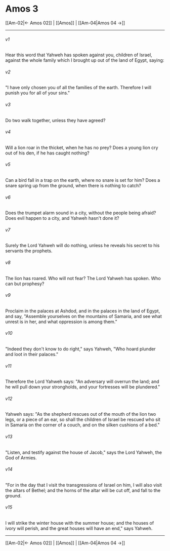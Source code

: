 # Amos 3

[[Am-02|← Amos 02]] | [[Amos]] | [[Am-04|Amos 04 →]]
***



###### v1 
Hear this word that Yahweh has spoken against you, children of Israel, against the whole family which I brought up out of the land of Egypt, saying: 

###### v2 
"I have only chosen you of all the families of the earth. Therefore I will punish you for all of your sins." 

###### v3 
Do two walk together, unless they have agreed? 

###### v4 
Will a lion roar in the thicket, when he has no prey? Does a young lion cry out of his den, if he has caught nothing? 

###### v5 
Can a bird fall in a trap on the earth, where no snare is set for him? Does a snare spring up from the ground, when there is nothing to catch? 

###### v6 
Does the trumpet alarm sound in a city, without the people being afraid? Does evil happen to a city, and Yahweh hasn't done it? 

###### v7 
Surely the Lord Yahweh will do nothing, unless he reveals his secret to his servants the prophets. 

###### v8 
The lion has roared. Who will not fear? The Lord Yahweh has spoken. Who can but prophesy? 

###### v9 
Proclaim in the palaces at Ashdod, and in the palaces in the land of Egypt, and say, "Assemble yourselves on the mountains of Samaria, and see what unrest is in her, and what oppression is among them." 

###### v10 
"Indeed they don't know to do right," says Yahweh, "Who hoard plunder and loot in their palaces." 

###### v11 
Therefore the Lord Yahweh says: "An adversary will overrun the land; and he will pull down your strongholds, and your fortresses will be plundered." 

###### v12 
Yahweh says: "As the shepherd rescues out of the mouth of the lion two legs, or a piece of an ear, so shall the children of Israel be rescued who sit in Samaria on the corner of a couch, and on the silken cushions of a bed." 

###### v13 
"Listen, and testify against the house of Jacob," says the Lord Yahweh, the God of Armies. 

###### v14 
"For in the day that I visit the transgressions of Israel on him, I will also visit the altars of Bethel; and the horns of the altar will be cut off, and fall to the ground. 

###### v15 
I will strike the winter house with the summer house; and the houses of ivory will perish, and the great houses will have an end," says Yahweh.

***
[[Am-02|← Amos 02]] | [[Amos]] | [[Am-04|Amos 04 →]]
